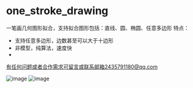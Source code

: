 # one_stroke_drawing
一笔画几何图形拟合，支持拟合图形包括：直线、圆、椭圆、任意多边形
特点：
- 支持任意多边形，边数甚至可以大于十边形
- 非模型，纯算法，速度快
- 
有任何问题或者合作需求可留言或联系邮箱2435791180@qq.com

![image](https://github.com/2435791180/one_stroke_drawing/tree/main/res/demo1.gif)
![image](https://github.com/2435791180/one_stroke_drawing/tree/main/res/demo2.gif)
